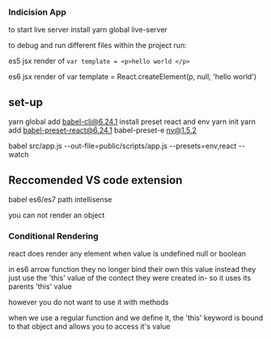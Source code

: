 ### Indicision App


to start live server install yarn global live-server

to debug and run different files within the project run: 

 es5 jsx render of 
 `var template = <p>hello world </p>` 

es6 jsx render of var template = React.createElement(p, null, 'hello world') 
## set-up
yarn global add babel-cli@6.24.1
install preset react and env
yarn init 
yarn add babel-preset-react@6.24.1 babel-preset-e
nv@1.5.2

babel src/app.js --out-file=public/scripts/app.js
--presets=env,react --watch

## Reccomended VS code extension 
babel es6/es7
path intellisense

you can not render an object

### Conditional Rendering
react does render any element when value is undefined null or boolean 

in es6 arrow function they no longer bind their own this value instead they just use the 'this' value of the contect they were created in- so it uses its parents 'this' value

however you do not want to use it with methods 


when we use a regular function and we define it, the 'this' keyword is bound to that object and allows you to access it's value 


